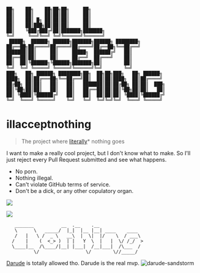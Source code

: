     ██╗    ██╗    ██╗██╗██╗     ██╗                           
    ██║    ██║    ██║██║██║     ██║                           
    ██║    ██║ █╗ ██║██║██║     ██║                           
    ██║    ██║███╗██║██║██║     ██║                           
    ██║    ╚███╔███╔╝██║███████╗███████╗                      
    ╚═╝     ╚══╝╚══╝ ╚═╝╚══════╝╚══════╝                      
     █████╗  ██████╗ ██████╗███████╗██████╗ ████████╗         
    ██╔══██╗██╔════╝██╔════╝██╔════╝██╔══██╗╚══██╔══╝         
    ███████║██║     ██║     █████╗  ██████╔╝   ██║            
    ██╔══██║██║     ██║     ██╔══╝  ██╔═══╝    ██║            
    ██║  ██║╚██████╗╚██████╗███████╗██║        ██║            
    ╚═╝  ╚═╝ ╚═════╝ ╚═════╝╚══════╝╚═╝        ╚═╝            
    ███╗   ██╗ ██████╗ ████████╗██╗  ██╗██╗███╗   ██╗ ██████╗ 
    ████╗  ██║██╔═══██╗╚══██╔══╝██║  ██║██║████╗  ██║██╔════╝ 
    ██╔██╗ ██║██║   ██║   ██║   ███████║██║██╔██╗ ██║██║  ███╗
    ██║╚██╗██║██║   ██║   ██║   ██╔══██║██║██║╚██╗██║██║   ██║
    ██║ ╚████║╚██████╔╝   ██║   ██║  ██║██║██║ ╚████║╚██████╔╝
    ╚═╝  ╚═══╝ ╚═════╝    ╚═╝   ╚═╝  ╚═╝╚═╝╚═╝  ╚═══╝ ╚═════╝
                                                                  
# illacceptnothing

> The project where [literally](https://xkcd.com/725/)* nothing goes

I want to make a really cool project, but I don't know what to make. So I'll just reject
every Pull Request submitted and see what happens.

 * No porn.
 * Nothing illegal.
 * Can't violate GitHub terms of service.
 * Don't be a dick, or any other copulatory organ.

![](https://i.imgur.com/ehUtz.gif)

![](http://i.imgur.com/F2zh7G4.gif)

```
   _______          __  .__    .__                
   \      \   _____/  |_|  |__ |__| ____    ____  
   /   |   \ /  _ \   __\  |  \|  |/    \  / ___\ 
  /    |    (  <_> )  | |   Y  \  |   |  \/ /_/  >
  \____|__  /\____/|__| |___|  /__|___|  /\___  / 
          \/                 \/        \//_____/  
```

[Darude](http://www.reddit.com/r/Music/comments/31v7n0/i_am_darude_ama/) is totally allowed tho. Darude is the real mvp.
![darude-sandstorm](https://github.com/mrkrstphr/illacceptanything/blob/master/darude-sandstorm.gif.mp4.mov.wmv.png.jpeg)
